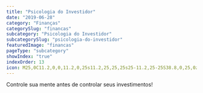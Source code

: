 ```yaml
---
title: "Psicologia do Investidor"
date: "2019-06-28"
category: "Finanças"
categorySlug: "financas"
subcategory: "Psicologia do Investidor"
subcategorySlug: "psicologia-do-investidor"
featuredImage: "financas"
pageType: "subcategory"
showIndex: "true"
indexOrder: 13
icon: M25,0C11.2,0,0,11.2,0,25s11.2,25,25,25s25-11.2,25-25S38.8,0,25,0z M26.3,38.6v4.8h-2.8v-4.6	c-2.6-0.1-5.3-0.9-6.9-2l1.1-3c1.6,1.1,4,1.9,6.5,1.9c3.2,0,5.3-1.8,5.3-4.4c0-2.4-1.8-4-5.1-5.3c-4.6-1.8-7.4-3.8-7.4-7.7	c0-3.8,2.7-6.6,6.8-7.2V6.6h2.8v4.3c2.7,0.1,4.5,0.8,5.7,1.5l-1.1,2.9c-1-0.5-2.8-1.5-5.7-1.5c-3.5,0-4.8,2.1-4.8,3.8	c0,2.4,1.7,3.5,5.6,5.1c4.6,1.9,6.9,4.2,6.9,8.2C33.4,34.5,30.9,37.8,26.3,38.6z"
---
```


Controle sua mente antes de controlar seus investimentos!